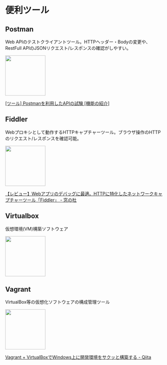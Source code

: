 # 便利ツール

## Postman

Web APIのテストクライアントツール。HTTPヘッダー・Bodyの変更や、RestFull APIのJSONリクエスト/レスポンスの確認がしやすい。

<a href="https://www.getpostman.com/"><img alt="" width="128" height="128" border="0" src="https://blinky.nemui.org/shot?https://www.getpostman.com/"></a>

[\[ツール\] Postmanを利用したAPIの試験 \[機能の紹介\]](http://dev.classmethod.jp/tool/api-test-with-postman-01/)


## Fiddler

Webプロキシとして動作するHTTPキャプチャーツール。ブラウザ操作のHTTPのリクエスト/レスポンスを確認可能。

<a href="https://www.telerik.com/download/fiddler"><img alt="" width="128" height="128" border="0" src="https://blinky.nemui.org/shot?https://www.telerik.com/download/fiddler"></a>

[【レビュー】Webアプリのデバッグに最適。HTTPに特化したネットワークキャプチャーツール「Fiddler」 - 窓の杜](http://forest.watch.impress.co.jp/docs/review/617843.html)

## Virtualbox

仮想環境(VM)構築ソフトウェア

<a href="https://www.virtualbox.org/"><img alt="" width="128" height="128" border="0" src="https://blinky.nemui.org/shot?https://www.virtualbox.org/"></a>

## Vagrant

VirtualBox等の仮想化ソフトウェアの構成管理ツール

<a href="http://www.vagrantup.com/"><img alt="" width="128" height="128" border="0" src="https://blinky.nemui.org/shot?http://www.vagrantup.com/"></a>

[Vagrant + VirtualBoxでWindows上に開発環境をサクッと構築する - Qiita](http://qiita.com/ozawan/items/160728f7c6b10c73b97e)
